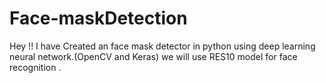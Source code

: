 # Face-maskDetection
Hey !! I have Created an face mask detector in python using deep learning neural network.(OpenCV and Keras) we will use RES10 model for face recognition .

